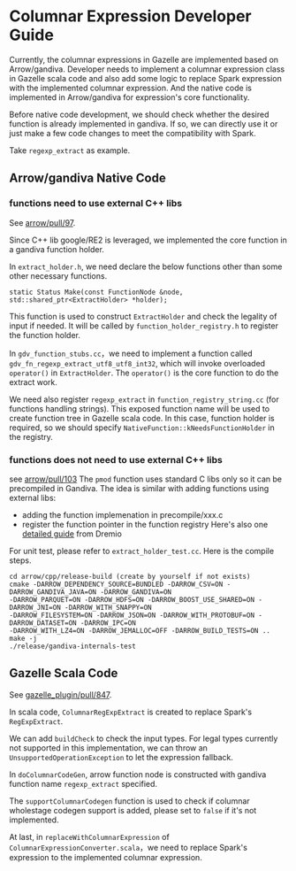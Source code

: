 # Columnar Expression Developer Guide

Currently, the columnar expressions in Gazelle are implemented based on Arrow/gandiva. Developer needs to
implement a columnar expression class in Gazelle scala code and also add some logic to replace Spark expression
with the implemented columnar expression. And the native code is implemented in Arrow/gandiva for expression's
core functionality.

Before native code development, we should check whether the desired function is already implemented
in gandiva. If so, we can directly use it or just make a few code changes to meet the compatibility with Spark.

Take `regexp_extract` as example.

## Arrow/gandiva Native Code

### functions need to use external C++ libs
See [arrow/pull/97](https://github.com/oap-project/arrow/pull/97).

Since C++ lib google/RE2 is leveraged, we implemented the core function in a gandiva function holder.

In `extract_holder.h`, we need declare the below functions other than some other necessary functions.
```
static Status Make(const FunctionNode &node, std::shared_ptr<ExtractHolder> *holder);
```
This function is used to construct `ExtractHolder` and check the legality of input if needed. It will
be called by `function_holder_registry.h` to register the function holder.

In `gdv_function_stubs.cc`，we need to implement a function called `gdv_fn_regexp_extract_utf8_utf8_int32`,
which will invoke overloaded `operator()` in `ExtractHolder`. The `operator()` is the core function to do
the extract work.

We need also register `regexp_extract` in `function_registry_string.cc` (for functions handling strings).
This exposed function name will be used to create function tree in Gazelle scala code. In this case,
function holder is required, so we should specify `NativeFunction::kNeedsFunctionHolder` in the registry.

### functions does not need to use external C++ libs
see [arrow/pull/103](https://github.com/oap-project/arrow/pull/103)
The `pmod` function uses standard C libs only so it can be precompiled in Gandiva. The idea is similar
with adding functions using external libs:
- adding the function implemenation in precompile/xxx.c
- register the function pointer in the function registry
Here's also one [detailed guide](https://www.dremio.com/blog/adding-a-user-define-function-to-gandiva/) from Dremio


For unit test, please refer to `extract_holder_test.cc`. Here is the compile steps.
```
cd arrow/cpp/release-build (create by yourself if not exists)
cmake -DARROW_DEPENDENCY_SOURCE=BUNDLED -DARROW_CSV=ON -DARROW_GANDIVA_JAVA=ON -DARROW_GANDIVA=ON
-DARROW_PARQUET=ON -DARROW_HDFS=ON -DARROW_BOOST_USE_SHARED=ON -DARROW_JNI=ON -DARROW_WITH_SNAPPY=ON
-DARROW_FILESYSTEM=ON -DARROW_JSON=ON -DARROW_WITH_PROTOBUF=ON -DARROW_DATASET=ON -DARROW_IPC=ON
-DARROW_WITH_LZ4=ON -DARROW_JEMALLOC=OFF -DARROW_BUILD_TESTS=ON ..
make -j
./release/gandiva-internals-test
```
## Gazelle Scala Code

See [gazelle_plugin/pull/847](https://github.com/oap-project/gazelle_plugin/pull/847).

In scala code, `ColumnarRegExpExtract` is created to replace Spark's `RegExpExtract`.

We can add `buildCheck` to check the input types. For legal types currently not supported in this implementation,
we can throw an `UnsupportedOperationException` to let the expression fallback. 

In `doColumnarCodeGen`, arrow function node is constructed with gandiva function name `regexp_extract` specified.

The `supportColumnarCodegen` function is used to check if columnar wholestage codegen support is added, please set
to `false` if it's not implemented.

At last, in `replaceWithColumnarExpression` of `ColumnarExpressionConverter.scala`，we need to replace Spark's
expression to the implemented columnar expression.
